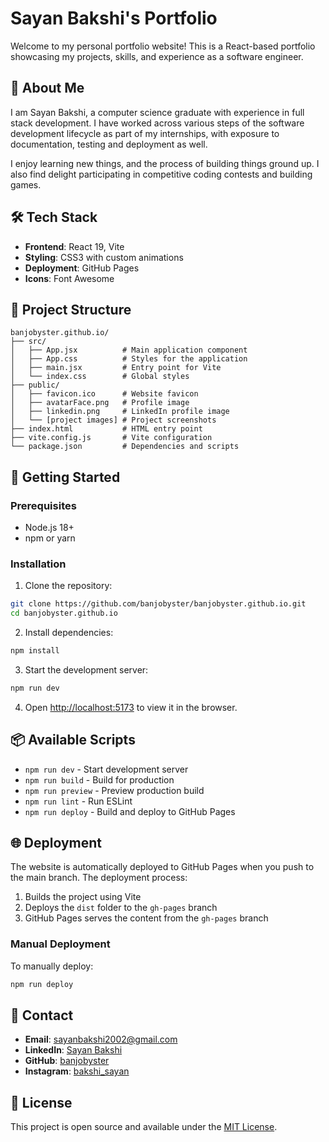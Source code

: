 # Sayan Bakshi's Portfolio

Welcome to my personal portfolio website! This is a React-based portfolio showcasing my projects, skills, and experience as a software engineer.

## 🚀 About Me

I am Sayan Bakshi, a computer science graduate with experience in full stack development. I have worked across various steps of the software development lifecycle as part of my internships, with exposure to documentation, testing and deployment as well.

I enjoy learning new things, and the process of building things ground up. I also find delight participating in competitive coding contests and building games.

## 🛠️ Tech Stack

- **Frontend**: React 19, Vite
- **Styling**: CSS3 with custom animations
- **Deployment**: GitHub Pages
- **Icons**: Font Awesome

## 📁 Project Structure

```
banjobyster.github.io/
├── src/
│   ├── App.jsx          # Main application component
│   ├── App.css          # Styles for the application
│   ├── main.jsx         # Entry point for Vite
│   └── index.css        # Global styles
├── public/
│   ├── favicon.ico      # Website favicon
│   ├── avatarFace.png   # Profile image
│   ├── linkedin.png     # LinkedIn profile image
│   └── [project images] # Project screenshots
├── index.html           # HTML entry point
├── vite.config.js       # Vite configuration
└── package.json         # Dependencies and scripts
```

## 🚀 Getting Started

### Prerequisites

- Node.js 18+ 
- npm or yarn

### Installation

1. Clone the repository:
```bash
git clone https://github.com/banjobyster/banjobyster.github.io.git
cd banjobyster.github.io
```

2. Install dependencies:
```bash
npm install
```

3. Start the development server:
```bash
npm run dev
```

4. Open [http://localhost:5173](http://localhost:5173) to view it in the browser.

## 📦 Available Scripts

- `npm run dev` - Start development server
- `npm run build` - Build for production
- `npm run preview` - Preview production build
- `npm run lint` - Run ESLint
- `npm run deploy` - Build and deploy to GitHub Pages

## 🌐 Deployment

The website is automatically deployed to GitHub Pages when you push to the main branch. The deployment process:

1. Builds the project using Vite
2. Deploys the `dist` folder to the `gh-pages` branch
3. GitHub Pages serves the content from the `gh-pages` branch

### Manual Deployment

To manually deploy:

```bash
npm run deploy
```

## 📧 Contact

- **Email**: sayanbakshi2002@gmail.com
- **LinkedIn**: [Sayan Bakshi](https://www.linkedin.com/in/sayan-bakshi-103546204/)
- **GitHub**: [banjobyster](https://github.com/banjobyster)
- **Instagram**: [bakshi_sayan](https://www.instagram.com/bakshi_sayan/)

## 📝 License

This project is open source and available under the [MIT License](LICENSE).
